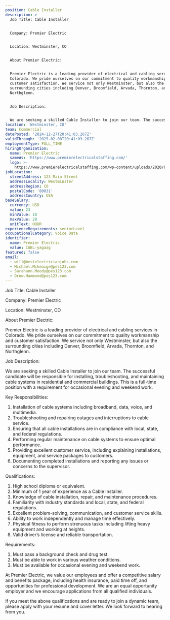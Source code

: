 ```yaml
---
position: Cable Installer
description: >-
  Job Title: Cable Installer


  Company: Premier Electric


  Location: Westminster, CO


  About Premier Electric:


  Premier Electric is a leading provider of electrical and cabling services in
  Colorado. We pride ourselves on our commitment to quality workmanship and
  customer satisfaction. We service not only Westminster, but also the
  surrounding cities including Denver, Broomfield, Arvada, Thornton, and
  Northglenn.


  Job Description:


  We are seeking a skilled Cable Installer to join our team. The successf...
location: 'Westminster, CO'
team: Commercial
datePosted: '2024-12-27T20:41:03.267Z'
validThrough: '2025-02-08T20:41:03.267Z'
employmentType: FULL_TIME
hiringOrganization:
  name: Premier Electric
  sameAs: 'https://www.premierelectricalstaffing.com/'
  logo: >-
    https://www.premierelectricalstaffing.com/wp-content/uploads/2020/05/Premier-Electrical-Staffing-logo.png
jobLocation:
  streetAddress: 123 Main Street
  addressLocality: Westminster
  addressRegion: CO
  postalCode: '80031'
  addressCountry: USA
baseSalary:
  currency: USD
  value: 23
  minValue: 18
  maxValue: 28
  unitText: HOUR
experienceRequirements: seniorLevel
occupationalCategory: Voice Data
identifier:
  name: Premier Electric
  value: CABL-yagaag
featured: false
email:
  - will@bestelectricianjobs.com
  - Michael.Mckeaige@pes123.com
  - Sarahann.Moody@pes123.com
  - Drew.Hammond@pes123.com
---
```




Job Title: Cable Installer

Company: Premier Electric

Location: Westminster, CO

About Premier Electric:

Premier Electric is a leading provider of electrical and cabling services in Colorado. We pride ourselves on our commitment to quality workmanship and customer satisfaction. We service not only Westminster, but also the surrounding cities including Denver, Broomfield, Arvada, Thornton, and Northglenn.

Job Description:

We are seeking a skilled Cable Installer to join our team. The successful candidate will be responsible for installing, troubleshooting, and maintaining cable systems in residential and commercial buildings. This is a full-time position with a requirement for occasional evening and weekend work.

Key Responsibilities:

1. Installation of cable systems including broadband, data, voice, and multimedia.
2. Troubleshooting and repairing outages and interruptions to cable service.
3. Ensuring that all cable installations are in compliance with local, state, and federal regulations.
4. Performing regular maintenance on cable systems to ensure optimal performance.
5. Providing excellent customer service, including explaining installations, equipment, and service packages to customers.
6. Documenting completed installations and reporting any issues or concerns to the supervisor.

Qualifications:

1. High school diploma or equivalent.
2. Minimum of 1 year of experience as a Cable Installer.
3. Knowledge of cable installation, repair, and maintenance procedures.
4. Familiarity with industry standards and local, state, and federal regulations.
5. Excellent problem-solving, communication, and customer service skills.
6. Ability to work independently and manage time effectively.
7. Physical fitness to perform strenuous tasks including lifting heavy equipment and working at heights.
8. Valid driver’s license and reliable transportation.

Requirements:

1. Must pass a background check and drug test.
2. Must be able to work in various weather conditions.
3. Must be available for occasional evening and weekend work.

At Premier Electric, we value our employees and offer a competitive salary and benefits package, including health insurance, paid time off, and opportunities for professional development. We are an equal opportunity employer and we encourage applications from all qualified individuals.

If you meet the above qualifications and are ready to join a dynamic team, please apply with your resume and cover letter. We look forward to hearing from you.
